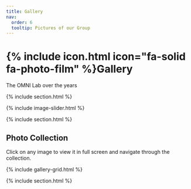 ```yaml
---
title: Gallery
nav:
  order: 6
  tooltip: Pictures of our Group
---
```


# {% include icon.html icon="fa-solid fa-photo-film" %}Gallery

The OMNI Lab over the years

{% include section.html %}

{% include image-slider.html %}

{% include section.html %}

## Photo Collection

Click on any image to view it in full screen and navigate through the collection.

{% include gallery-grid.html %}

{% include section.html %}
